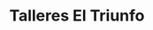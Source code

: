 ---
title: "Talleres El Triunfo"
url: /ciudad-autonoma-de-buenos-aires/talleres-el-triunfo/
shop: Autowerkstatt
---